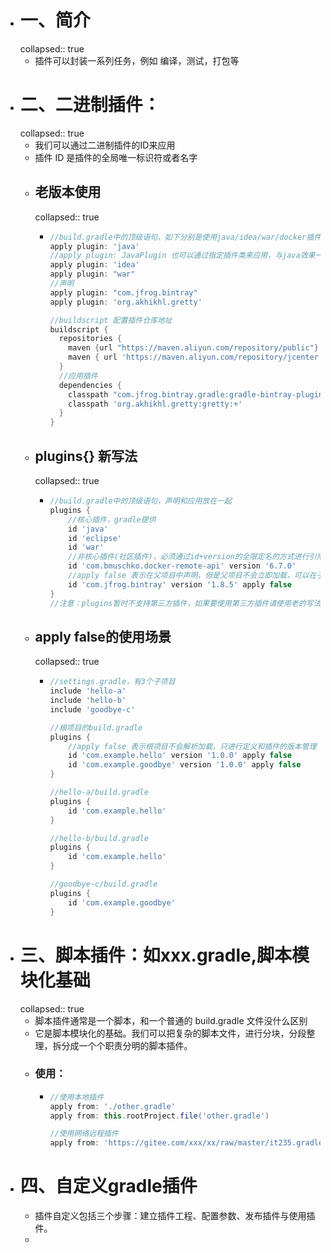 - # 一、简介
  collapsed:: true
	- 插件可以封装一系列任务，例如 编译，测试，打包等
- # 二、二进制插件：
  collapsed:: true
	- 我们可以通过二进制插件的ID来应用
	- 插件 ID 是插件的全局唯一标识符或者名字
	- ## 老版本使用
	  collapsed:: true
		- ```groovy
		  //build.gradle中的顶级语句，如下分别是使用java/idea/war/docker插件
		  apply plugin: 'java'
		  //apply plugin: JavaPlugin 也可以通过指定插件类来应用，与java效果一样
		  apply plugin: 'idea'
		  apply plugin: "war"
		  //声明
		  apply plugin: "com.jfrog.bintray"
		  apply plugin: 'org.akhikhl.gretty'
		  
		  //buildscript 配置插件仓库地址
		  buildscript {
		    repositories {
		      maven {url "https://maven.aliyun.com/repository/public"}
		      maven { url 'https://maven.aliyun.com/repository/jcenter' }
		    }
		    //应用插件
		    dependencies {
		      classpath "com.jfrog.bintray.gradle:gradle-bintray-plugin:1.8.0"
		      classpath 'org.akhikhl.gretty:gretty:+'
		    }
		  }
		  
		  
		  ```
	- ## plugins{} 新写法
	  collapsed:: true
		- ```groovy
		  //build.gradle中的顶级语句，声明和应用放在一起
		  plugins {
		      //核心插件，gradle提供
		      id 'java'
		      id 'eclipse'
		      id 'war'
		      //非核心插件(社区插件)，必须通过id+version的全限定名的方式进行引用
		      id 'com.bmuschko.docker-remote-api' version '6.7.0'
		      //apply false 表示在父项目中声明，但是父项目不会立即加载，可以在子项目中通过ID的方式进行使用
		      id 'com.jfrog.bintray' version '1.8.5' apply false
		  }
		  //注意：plugins暂时不支持第三方插件，如果要使用第三方插件请使用老的写法。同时plugins中不能随意编写其他的语句体
		  
		  ```
	- ## apply false的使用场景
	  collapsed:: true
		- ```groovy
		  //settings.gradle，有3个子项目
		  include 'hello-a'
		  include 'hello-b'
		  include 'goodbye-c'
		  
		  //根项目的build.gradle
		  plugins {
		      //apply false 表示根项目不会解析加载，只进行定义和插件的版本管理
		      id 'com.example.hello' version '1.0.0' apply false
		      id 'com.example.goodbye' version '1.0.0' apply false
		  }
		  
		  //hello-a/build.gradle
		  plugins {
		      id 'com.example.hello'
		  }
		  
		  //hello-b/build.gradle
		  plugins {
		      id 'com.example.hello'
		  }
		  
		  //goodbye-c/build.gradle
		  plugins {
		      id 'com.example.goodbye'
		  }
		  
		  ```
- # 三、脚本插件：如xxx.gradle,脚本模块化基础
  collapsed:: true
	- 脚本插件通常是一个脚本，和一个普通的 build.gradle 文件没什么区别
	- 它是脚本模块化的基础。我们可以把复杂的脚本文件，进行分块，分段整理，拆分成一个个职责分明的脚本插件。
	- ### 使用：
		- ```groovy
		  //使用本地插件
		  apply from: './other.gradle'
		  apply from: this.rootProject.file('other.gradle')
		  
		  //使用网络远程插件
		  apply from: 'https://gitee.com/xxx/xx/raw/master/it235.gradle'
		  
		  ```
- # 四、自定义gradle插件
	- 插件自定义包括三个步骤：建立插件工程、配置参数、发布插件与使用插件。
	-